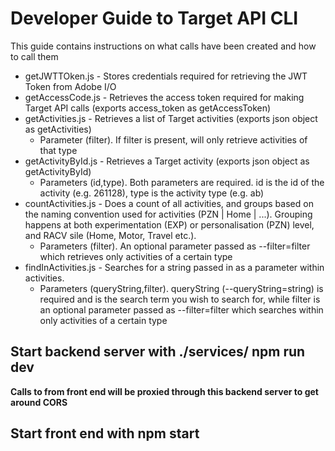 # Developer Guide to Target API CLI

This guide contains instructions on what calls have been created and how to call them

- getJWTTOken.js - Stores credentials required for retrieving the JWT Token from Adobe I/O
- getAccessCode.js - Retrieves the access token required for making Target API calls (exports access_token as getAccessToken)
- getActivities.js - Retrieves a list of Target activities (exports json object as getActivities)
	- Parameter (filter). If filter is present, will only retrieve activities of that type
- getActivityById.js - Retrieves a Target activity (exports json object as getActivityById)
	- Parameters (id,type). Both parameters are required. id is the id of the activity (e.g. 261128), type is the activity type (e.g. ab)
- countActivities.js - Does a count of all activities, and groups based on the naming convention used for activities (PZN | Home | ...). Grouping happens at both experimentation (EXP) or personalisation (PZN) level, and RACV sile (Home, Motor, Travel etc.).
	- Parameters (filter). An optional parameter passed as --filter=filter which retrieves only activities of a certain type
- findInActivities.js - Searches for a string passed in as a parameter within activities.
	- Parameters (queryString,filter). queryString (--queryString=string) is required and is the search term you wish to search for, while filter is an optional parameter passed as --filter=filter which searches within only activities of a certain type

## Start backend server with ./services/ **npm run dev**
**Calls to from front end will be proxied through this backend server to get around CORS**

## Start front end with **npm start**
